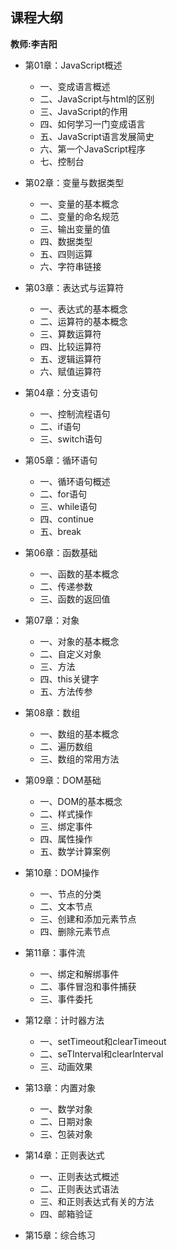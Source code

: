 ## 课程大纲

**教师:李吉阳**

* 第01章：JavaScript概述
    * 一、变成语言概述
    * 二、JavaScript与html的区别
    * 三、JavaScript的作用
    * 四、如何学习一门变成语言
    * 五、JavaScript语言发展简史
    * 六、第一个JavaScript程序
    * 七、控制台

* 第02章：变量与数据类型
    * 一、变量的基本概念
    * 二、变量的命名规范
    * 三、输出变量的值
    * 四、数据类型
    * 五、四则运算
    * 六、字符串链接

* 第03章：表达式与运算符
    * 一、表达式的基本概念
    * 二、运算符的基本概念
    * 三、算数运算符
    * 四、比较运算符
    * 五、逻辑运算符
    * 六、赋值运算符

* 第04章：分支语句
    * 一、控制流程语句
    * 二、if语句
    * 三、switch语句

* 第05章：循环语句
    * 一、循环语句概述
    * 二、for语句
    * 三、while语句
    * 四、continue
    * 五、break

* 第06章：函数基础
    * 一、函数的基本概念
    * 二、传递参数
    * 三、函数的返回值

* 第07章：对象
    * 一、对象的基本概念
    * 二、自定义对象
    * 三、方法
    * 四、this关键字
    * 五、方法传参

* 第08章：数组
    * 一、数组的基本概念
    * 二、遍历数组
    * 三、数组的常用方法

* 第09章：DOM基础
    * 一、DOM的基本概念
    * 二、样式操作
    * 三、绑定事件
    * 四、属性操作
    * 五、数学计算案例

* 第10章：DOM操作
    * 一、节点的分类
    * 二、文本节点
    * 三、创建和添加元素节点
    * 四、删除元素节点

* 第11章：事件流
    * 一、绑定和解绑事件
    * 二、事件冒泡和事件捕获
    * 三、事件委托

* 第12章：计时器方法
    * 一、setTimeout和clearTimeout
    * 二、seTInterval和clearInterval
    * 三、动画效果

* 第13章：内置对象
    * 一、数学对象
    * 二、日期对象
    * 三、包装对象

* 第14章：正则表达式
    * 一、正则表达式概述
    * 二、正则表达式语法
    * 三、和正则表达式有关的方法
    * 四、邮箱验证

* 第15章：综合练习



